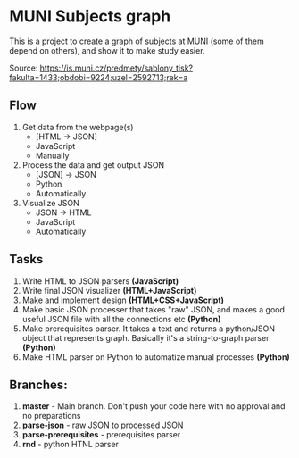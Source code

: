 # MUNI Subjects graph

This is a project to create a graph of subjects at MUNI (some of them depend on others), and show it to make study easier.

Source: https://is.muni.cz/predmety/sablony_tisk?fakulta=1433;obdobi=9224;uzel=2592713;rek=a



## Flow

1. Get data from the webpage(s)
    * \[HTML -> JSON\]
    * JavaScript
    * Manually
1. Process the data and get output JSON
    * \[JSON\] -> JSON
    * Python
    * Automatically
1. Visualize JSON
    * JSON -> HTML
    * JavaScript
    * Automatically



## Tasks

1. Write HTML to JSON parsers **(JavaScript)**
1. Write final JSON visualizer **(HTML+JavaScript)**
1. Make and implement design **(HTML+CSS+JavaScript)**
1. Make basic JSON processer that takes "raw" JSON, and makes a good useful JSON file with all the connections etc **(Python)**
1. Make prerequisites parser. It takes a text and returns a python/JSON object that represents graph. Basically it's a string-to-graph parser **(Python)**
1. Make HTML parser on Python to automatize manual processes **(Python)**



## Branches:

1. **master** - Main branch. Don't push your code here with no approval and no preparations
1. **parse-json** - raw JSON to processed JSON
1. **parse-prerequisites** - prerequisites parser
1. **rnd** - python HTNL parser

